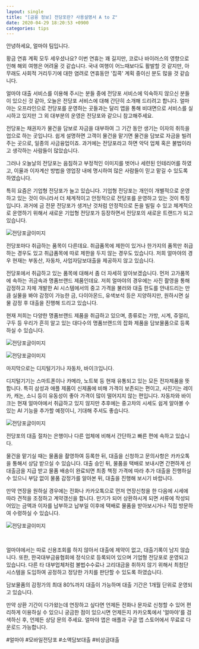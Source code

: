 ```yaml
---
layout: single
title: "[금융 정보] 전당포란? 사용설명서 A to Z"
date: 2020-04-29 18:20:53 +0900
categories: tips
---
```

안녕하세요, 
얼마야 팀입니다. 


황금 연휴 계획 모두 세우셨나요? 이번 연휴는 꽤 길지만, 코로나 바이러스의 영향으로 인해 해외 여행은 어려울 것 같습니다. 국내 여행이 어느때보다도 활발할 것 같지만, 아무래도 사회적 거리두기에 대한 염려로 연휴동안 '집콕' 계획 중이신 분도 많을 것 같습니다. 

얼마야 대출 서비스를 이용해 주시는 분들 중에 전당포 서비스에 익숙하지 않으신 분들이 있으신 것 같아, 오늘은 전당포 서비스에 대해 간단히 소개해 드리려고 합니다. 얼마야는 오프라인으로 전당포를 운영하는 곳들과는 달리 앱을 통해 비대면으로 서비스를 실시하고 있지만  그 외 대부분의 운영은 전당포와 같으니 참고해주세요. 

전당포는 채권자가 물건을 담보로 자금을 대부하여 그 기간 동안 생기는 이자의 취득을 업으로 하는 곳입니다. 쉽게 설명하면 고객이 물건을 맡기면 물건을 담보로 자금을 빌려주는 곳으로, 일종의 사금융업이죠. 과거에는 전당포라고 하면 악덕 업체 혹은 불법이라고 생각하는 사람들이 많았습니다.​

그러나 오늘날의 전당포는 음침하고 부정적인 이미지를 벗어나 세련된 인테리어를 하였고, 이율과 이자계산 방법을 영업장 내에 명시하여 많은 사람들이 믿고 맡길 수 있도록 하였습니다.​

특히 요즘은 기업형 전당포가 늘고 있습니다. 기업형 전당포는 개인이 개별적으로 운영하고 있는 것이 아니라서 더 체계적이고 안정적으로 전당포를 운영하고 있는 것이 특징입니다. 과거에 금 전문 전당포가 생겨난 것처럼 안정적으로 돈을 빌릴 수 있고 체계적으로 운영하기 위해서 새로운 기업형 전당포가 등장하면서 전당포의 새로운 트랜드가 되고 있습니다.


![전당포글이미지]({{site.baseurl}}/assets/img/tips/loan_1.jpg)

전당포마다 취급하는 품목이 다른데요. 취급품목에 제한이 있거나 한가지의 품목만 취급하는 경우도 있고 취급품목에 따로 제한을 두지 않는 경우도 있습니다. 저희 얼마야의 경우 현재는 부동산, 자동차, 사업자담보대출을 제공하지 않고 있습니다. 

전당포에서 취급하고 있는 품목에 대해서 좀 더 자세히 알아보겠습니다. 먼저 고가품목에 속하는 귀금속과 명품브랜드 제품인데요. 저희 얼마야의 경우에는 사진 촬영을 통해 감정하고  자체 개발한 AI 시스템에서의 중고 가격을 불러와 대출 한도를 안내드리는 만큼 실물을 봐야 감정이 가능한 금, 다이아몬드, 유색보석 등은 지양하지만, 원하시면 실물 감정 후 대출을 진행해 드리고 있습니다. 

현재 저희는 다양한 명품브랜드 제품을 취급하고 있으며, 종류로는 가방, 시계, 쥬얼리, 구두 등 우리가 흔히 알고 있는 대다수의 명품브랜드의 잡화 제품을 담보물품으로 등록하실 수 있습니다. 


![전당포글이미지]({{site.baseurl}}/assets/img/tips/loan_2.jpg)

![전당포글이미지]({{site.baseurl}}/assets/img/tips/loan_3.jpg)


마지막으로는 디지털기기나 자동차, 바이크입니다.

디지털기기는 스마트폰이나 카메라, 노트북 등 현재 유통되고 있는 모든 전자제품을 뜻합니다. 특히 삼성과 애플 제품이 신제품에 비해 가격이 보존되는 편이고, 사진기는 레이카, 캐논, 소니 등이 유동성이 좋아 가격이 많이 떨어지지 않는 편입니다. 자동차와 바이크는 현재 얼마야에서 취급하고 있지 않지만 추후에는 중고차의 시세도 쉽게 알아볼 수 있는 AI 기능을 추가할 예정이니, 기대해 주셔도 좋습니다. 


![전당포글이미지]({{site.baseurl}}/assets/img/tips/loan_4.jpg)

전당포의 대출 절차는 은행이나 다른 업체에 비해서 간단하고 빠른 편에 속하고 있습니다.

물건을 맡기실 때는 물품을 촬영하여 등록한 뒤, 대출을 신청하고 문의사항은 카카오톡을 통해서 상담 받으실 수 있습니다. 대출 승인 뒤, 물품을 택배로 보내시면 간편하게 선대출금을 지급 받고 물품 배송이 완료되면 최종 책정 가격에 따라 추가 대출을 진행하실 수 있으니 부담 없이 물품 감정가를 알아본 뒤, 대출을 진행해 보시기 바랍니다. 

만약 연장을 원하실 경우에는 전화나 카카오톡으로 먼저 연장신청을 한 다음에 시세에 따라 견적을 조정하고 계약갱신을 합니다. 만기가 되어 상환하시게 되면 서류에 작성되어있는 금액과 이자를 납부하고 납부일 이후에 택배로 물품을 받아보시거나 직접 방문하여 수령하실 수 있습니다. 

![전당포글이미지]({{site.baseurl}}/assets/img/tips/loan_5.jpg)

​

얼마야에서는 따로 신용조회를 하지 않아서 대출에 제약이 없고, 대출기록이 남지 않습니다. 또한, 한국대부금융협회에 정식으로 등록되어 있으며 기업형 전당포로 운영되고 있습니다. 다른 타 대부업체처럼 불법수수료나 고리대금을 취하지 않기 위해서 최첨단 시스템을 도입하여 공정하고 정당한 가치를 판단할 수 있도록 하였습니다.

담보물품의 감정가의 최대 80%까지 대출이 가능하며 대출 기간은 1개월 단위로 운영되고 있습니다.

만약 상환 기간이 다가왔는데 연장하고 싶다면 언제든 전화나 문자로 신청할 수 있어 편리하게 이용하실 수 있으니 궁금한 점이 있으시면 언제든지 카카오톡에서 '얼마야'를 검색하신 후, 언제든 상담 문의 주세요. 얼마야 앱은 애플과 구글 앱 스토어에서 무료로 다운로드 가능합니다. 



#얼마야
#모바일전당포
#소액담보대출
#비상금대출